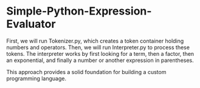 # Simple-Python-Expression-Evaluator

First, we will run Tokenizer.py, which creates a token container holding numbers and operators. Then, we will run Interpreter.py to process these tokens. The interpreter works by first looking for a term, then a factor, then an exponential, and finally a number or another expression in parentheses.

This approach provides a solid foundation for building a custom programming language.
